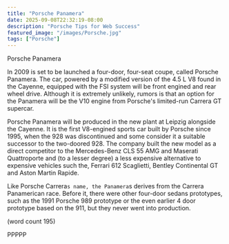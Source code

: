 ```yaml
---
title: "Porsche Panamera"
date: 2025-09-08T22:32:19-08:00
description: "Porsche Tips for Web Success"
featured_image: "/images/Porsche.jpg"
tags: ["Porsche"]
---
```


Porsche Panamera


In 2009 is set to be launched a four-door, four-seat coupe, 
called Porsche Panamera. The car, powered by a modified 
version of the 4.5 L V8 found in the Cayenne, equipped with 
the FSI system will be front engined and rear wheel drive. 
Although it is extremely unlikely, rumors is that an option 
for the Panamera will be the V10 engine from Porsche's 
limited-run Carrera GT supercar. 

Porsche Panamera will be produced in the new plant at Leipzig 
alongside the Cayenne. It is the first V8-engined sports car built 
by Porsche since 1995, when the 928 was discontinued and 
some consider it a suitable successor to the two-doored 928. 
The company built the new model as a direct competitor to the 
Mercedes-Benz CLS 55 AMG and Maserati Quattroporte and 
(to a lesser degree) a less expensive alternative to expensive 
vehicles such the, Ferrari 612 Scaglietti, Bentley Continental GT
and Aston Martin Rapide.

Like Porsche Carrera`s name, the Panamera`s derives from the 
Carrera Panamerican race. Before it, there were other four-door 
sedans prototypes, such as the 1991 Porsche 989 prototype 
or the even earlier 4 door prototype based on the 911, but they 
never went into production.

(word count 195)

PPPPP


